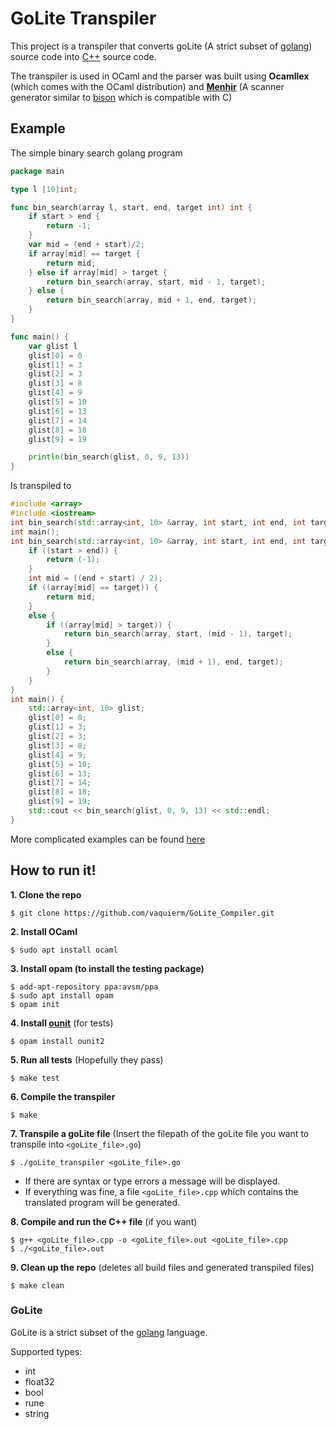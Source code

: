 # GoLite Transpiler

This project is a transpiler that converts goLite (A strict subset of [golang](https://golang.org/)) source code into [C++](http://www.cplusplus.com/) source code.

The transpiler is used in OCaml and the parser was built using **Ocamllex** (which comes with the OCaml distribution) and [**Menhir**](http://gallium.inria.fr/~fpottier/menhir/manual.html) (A scanner generator similar to [bison](https://www.gnu.org/software/bison/manual/bison.html) which is compatible with C)

## Example

The simple binary search golang program

````go
package main

type l [10]int;

func bin_search(array l, start, end, target int) int {
	if start > end {
		return -1;
	}
	var mid = (end + start)/2;
	if array[mid] == target {
		return mid;
	} else if array[mid] > target {
		return bin_search(array, start, mid - 1, target);
	} else {
		return bin_search(array, mid + 1, end, target);
	}
}

func main() {
	var glist l
	glist[0] = 0
	glist[1] = 3
	glist[2] = 3
	glist[3] = 8
	glist[4] = 9
	glist[5] = 10
	glist[6] = 13
	glist[7] = 14
	glist[8] = 18
	glist[9] = 19

	println(bin_search(glist, 0, 9, 13))
}
````

Is transpiled to

````cpp
#include <array>
#include <iostream>
int bin_search(std::array<int, 10> &array, int start, int end, int target);
int main();
int bin_search(std::array<int, 10> &array, int start, int end, int target) {
    if ((start > end)) {
        return (-1);
    }
    int mid = ((end + start) / 2);
    if ((array[mid] == target)) {
        return mid;
    }
    else {
        if ((array[mid] > target)) {
            return bin_search(array, start, (mid - 1), target);
        }
        else {
            return bin_search(array, (mid + 1), end, target);
        }
    }
}
int main() {
    std::array<int, 10> glist;
    glist[0] = 0;
    glist[1] = 3;
    glist[2] = 3;
    glist[3] = 8;
    glist[4] = 9;
    glist[5] = 10;
    glist[6] = 13;
    glist[7] = 14;
    glist[8] = 18;
    glist[9] = 19;
    std::cout << bin_search(glist, 0, 9, 13) << std::endl;
}

````

More complicated examples can be found [here]()

## How to run it!

**1. Clone the repo**

````
$ git clone https://github.com/vaquierm/GoLite_Compiler.git
````

**2. Install OCaml**

````
$ sudo apt install ocaml
````

**3. Install opam (to install the testing package)**

````
$ add-apt-repository ppa:avsm/ppa
$ sudo apt install opam
$ opam init
````

**4. Install [ounit](https://github.com/gildor478/ounit)** (for tests)

````
$ opam install ounit2
````

**5. Run all tests** (Hopefully they pass)

````
$ make test
````

**6. Compile the transpiler**

````
$ make
````

**7. Transpile a goLite file** (Insert the filepath of the goLite file you want to transpile into ````<goLite_file>.go````)

````
$ ./goLite_transpiler <goLite_file>.go
````

- If there are syntax or type errors a message will be displayed.
- If everything was fine, a file ````<goLite_file>.cpp```` which contains the translated program will be generated.

**8. Compile and run the C++ file** (if you want)

````
$ g++ <goLite_file>.cpp -o <goLite_file>.out <goLite_file>.cpp
$ ./<goLite_file>.out
````

**9. Clean up the repo** (deletes all build files and generated transpiled files)

````
$ make clean
````

### GoLite
GoLite is a strict subset of the [golang](https://golang.org/) language.

Supported types:
- int
- float32
- bool
- rune
- string

